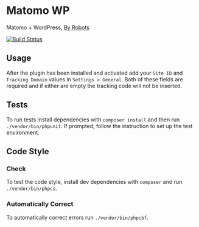 # Matomo WP
Matomo + WordPress, [By Robots](https://by-robots.dev)

[![Build Status](https://travis-ci.org/by-robots/Matomo-WP.svg?branch=master)](https://travis-ci.org/by-robots/Matomo-WP)

## Usage
After the plugin has been installed and activated add your `Site ID` and
`Tracking Domain` values in `Settings > General`. Both of these fields are 
required and if either are empty the tracking code will not be inserted.

## Tests
To run tests install dependencies with `composer install` and then run
`./vendor/bin/phpunit`. If prompted, follow the instruction to set up the test
environment.

## Code Style
### Check
To test the code style, install dev dependencies with `composer` and run
`./vendor/bin/phpcs`.

### Automatically Correct
To automatically correct errors run `./vendor/bin/phpcbf`.
